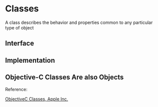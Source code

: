 # Classes
A class describes the behavior and properties common to any particular type of object

## Interface

## Implementation

## Objective-C Classes Are also Objects

Reference:

[ObjectiveC Classes, Apple Inc.](https://developer.apple.com/library/mac/documentation/Cocoa/Conceptual/ProgrammingWithObjectiveC/DefiningClasses/DefiningClasses.html#//apple_ref/doc/uid/TP40011210-CH3-SW1)
